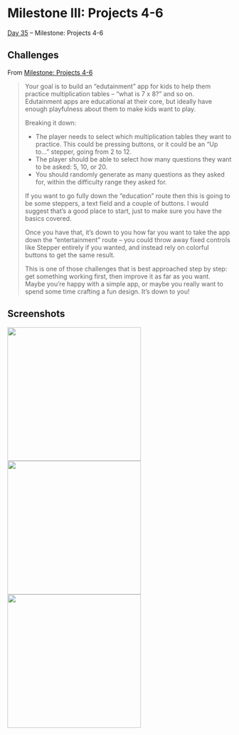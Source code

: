 # Milestone III: Projects 4-6

[Day 35](https://www.hackingwithswift.com/100/swiftui/35) – Milestone: Projects 4-6

## Challenges

From [Milestone: Projects 4-6](https://www.hackingwithswift.com/guide/ios-swiftui/3/3/challenge)

>Your goal is to build an “edutainment” app for kids to help them practice multiplication tables – “what is 7 x 8?” and so on. Edutainment apps are educational at their core, but ideally have enough playfulness about them to make kids want to play.
>
>Breaking it down:
>
>- The player needs to select which multiplication tables they want to practice. This could be pressing buttons, or it could be an “Up to…” stepper, going from 2 to 12.
>- The player should be able to select how many questions they want to be asked: 5, 10, or 20.
>- You should randomly generate as many questions as they asked for, within the difficulty range they asked for.
>
>If you want to go fully down the “education” route then this is going to be some steppers, a text field and a couple of buttons. I would suggest that’s a good place to start, just to make sure you have the basics covered.
>
>Once you have that, it’s down to you how far you want to take the app down the “entertainment” route – you could throw away fixed controls like Stepper entirely if you wanted, and instead rely on colorful buttons to get the same result.
>
>This is one of those challenges that is best approached step by step: get something working first, then improve it as far as you want. Maybe you’re happy with a simple app, or maybe you really want to spend some time crafting a fun design. It’s down to you!


## Screenshots

<img src="https://github.com/ivanov-mi/100-days-of-SwiftUI/assets/12073144/810b04b1-6238-4d06-a108-eb2c4fa44373" width="300">
<img src="https://github.com/ivanov-mi/100-days-of-SwiftUI/assets/12073144/56a80000-e02b-48dc-867c-ad7b74e98b5e" width="300">
<img src="https://github.com/ivanov-mi/100-days-of-SwiftUI/assets/12073144/aff6690d-0044-4f5e-b902-7d805d4747c0" width="300">
